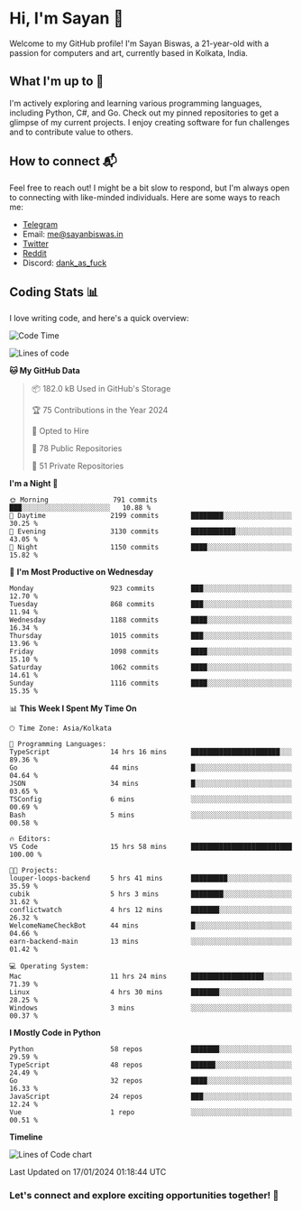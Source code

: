 # Hi, I'm Sayan 👋

Welcome to my GitHub profile! I'm Sayan Biswas, a 21-year-old with a passion for computers and art, currently based in Kolkata, India.

## What I'm up to 🚀

I'm actively exploring and learning various programming languages, including Python, C#, and Go. Check out my pinned repositories to get a glimpse of my current projects. I enjoy creating software for fun challenges and to contribute value to others.

## How to connect 📬

Feel free to reach out! I might be a bit slow to respond, but I'm always open to connecting with like-minded individuals. Here are some ways to reach me:

- [Telegram](https://t.me/dank_as_fuck)
- Email: [me@sayanbiswas.in](mailto:me@sayanbiswas.in)
- [Twitter](https://twitter.com/TheDankDel)
- [Reddit](https://www.reddit.com/user/dank_as_fuck_/)
- Discord: [dank_as_fuck](https://discordapp.com/users/506536929152466945)

## Coding Stats 📊

I love writing code, and here's a quick overview:

<!--START_SECTION:waka-->
![Code Time](http://img.shields.io/badge/Code%20Time-1%2C417%20hrs%2034%20mins-blue)

![Lines of code](https://img.shields.io/badge/From%20Hello%20World%20I%27ve%20Written-6.3%20million%20lines%20of%20code-blue)

**🐱 My GitHub Data** 

> 📦 182.0 kB Used in GitHub's Storage 
 > 
> 🏆 75 Contributions in the Year 2024
 > 
> 💼 Opted to Hire
 > 
> 📜 78 Public Repositories 
 > 
> 🔑 51 Private Repositories 
 > 
**I'm a Night 🦉** 

```text
🌞 Morning                791 commits         ███░░░░░░░░░░░░░░░░░░░░░░   10.88 % 
🌆 Daytime                2199 commits        ████████░░░░░░░░░░░░░░░░░   30.25 % 
🌃 Evening                3130 commits        ███████████░░░░░░░░░░░░░░   43.05 % 
🌙 Night                  1150 commits        ████░░░░░░░░░░░░░░░░░░░░░   15.82 % 
```
📅 **I'm Most Productive on Wednesday** 

```text
Monday                   923 commits         ███░░░░░░░░░░░░░░░░░░░░░░   12.70 % 
Tuesday                  868 commits         ███░░░░░░░░░░░░░░░░░░░░░░   11.94 % 
Wednesday                1188 commits        ████░░░░░░░░░░░░░░░░░░░░░   16.34 % 
Thursday                 1015 commits        ███░░░░░░░░░░░░░░░░░░░░░░   13.96 % 
Friday                   1098 commits        ████░░░░░░░░░░░░░░░░░░░░░   15.10 % 
Saturday                 1062 commits        ████░░░░░░░░░░░░░░░░░░░░░   14.61 % 
Sunday                   1116 commits        ████░░░░░░░░░░░░░░░░░░░░░   15.35 % 
```


📊 **This Week I Spent My Time On** 

```text
🕑︎ Time Zone: Asia/Kolkata

💬 Programming Languages: 
TypeScript               14 hrs 16 mins      ██████████████████████░░░   89.36 % 
Go                       44 mins             █░░░░░░░░░░░░░░░░░░░░░░░░   04.64 % 
JSON                     34 mins             █░░░░░░░░░░░░░░░░░░░░░░░░   03.65 % 
TSConfig                 6 mins              ░░░░░░░░░░░░░░░░░░░░░░░░░   00.69 % 
Bash                     5 mins              ░░░░░░░░░░░░░░░░░░░░░░░░░   00.58 % 

🔥 Editors: 
VS Code                  15 hrs 58 mins      █████████████████████████   100.00 % 

🐱‍💻 Projects: 
louper-loops-backend     5 hrs 41 mins       █████████░░░░░░░░░░░░░░░░   35.59 % 
cubik                    5 hrs 3 mins        ████████░░░░░░░░░░░░░░░░░   31.62 % 
conflictwatch            4 hrs 12 mins       ███████░░░░░░░░░░░░░░░░░░   26.32 % 
WelcomeNameCheckBot      44 mins             █░░░░░░░░░░░░░░░░░░░░░░░░   04.66 % 
earn-backend-main        13 mins             ░░░░░░░░░░░░░░░░░░░░░░░░░   01.42 % 

💻 Operating System: 
Mac                      11 hrs 24 mins      ██████████████████░░░░░░░   71.39 % 
Linux                    4 hrs 30 mins       ███████░░░░░░░░░░░░░░░░░░   28.25 % 
Windows                  3 mins              ░░░░░░░░░░░░░░░░░░░░░░░░░   00.37 % 
```

**I Mostly Code in Python** 

```text
Python                   58 repos            ███████░░░░░░░░░░░░░░░░░░   29.59 % 
TypeScript               48 repos            ██████░░░░░░░░░░░░░░░░░░░   24.49 % 
Go                       32 repos            ████░░░░░░░░░░░░░░░░░░░░░   16.33 % 
JavaScript               24 repos            ███░░░░░░░░░░░░░░░░░░░░░░   12.24 % 
Vue                      1 repo              ░░░░░░░░░░░░░░░░░░░░░░░░░   00.51 % 
```



**Timeline**

![Lines of Code chart](https://raw.githubusercontent.com/Dank-del/Dank-del/main/assets/bar_graph.png)


 Last Updated on 17/01/2024 01:18:44 UTC
<!--END_SECTION:waka-->

### Let's connect and explore exciting opportunities together! 🚀
